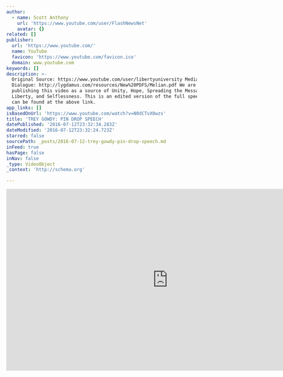 ```yaml
---
author:
  - name: Scott Anthony
    url: 'https://www.youtube.com/user/FlashNewsNet'
    avatar: {}
related: []
publisher:
  url: 'https://www.youtube.com/'
  name: YouTube
  favicon: 'https://www.youtube.com/favicon.ico'
  domain: www.youtube.com
keywords: []
description: >-
  Original Source: https://www.youtube.com/user/libertyuniversity Median
  Dialogue: http://lygdamus.com/resources/New%20PDFS/Melian.pdf We are
  publishing this video as a source of Unity, Hope, Spreading the Message of
  Liberty, and Selflessness. This is an edited version of the full speech which
  can be found at the above link.
app_links: []
isBasedOnUrl: 'https://www.youtube.com/watch?v=N0dCTvX0wzs'
title: 'TREY GOWDY: PIN DROP SPEECH'
datePublished: '2016-07-12T23:32:34.283Z'
dateModified: '2016-07-12T23:32:24.723Z'
starred: false
sourcePath: _posts/2016-07-12-trey-gowdy-pin-drop-speech.md
inFeed: true
hasPage: false
inNav: false
_type: VideoObject
_context: 'http://schema.org'

---
```

<iframe src="https://cdn.embedly.com/widgets/media.html?src=https%3A%2F%2Fwww.youtube.com%2Fembed%2FN0dCTvX0wzs%3Ffeature%3Doembed&amp;url=http%3A%2F%2Fwww.youtube.com%2Fwatch%3Fv%3DN0dCTvX0wzs&amp;image=https%3A%2F%2Fi.ytimg.com%2Fvi%2FN0dCTvX0wzs%2Fhqdefault.jpg&amp;key=b7d04c9b404c499eba89ee7072e1c4f7&amp;type=text%2Fhtml&amp;schema=youtube" width="854" height="480" scrolling="no" frameborder="0" allowfullscreen="" style=""></iframe>